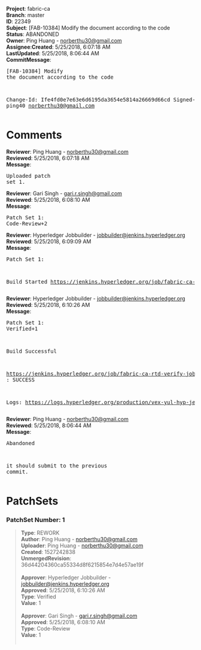 <strong>Project</strong>: fabric-ca</br><strong>Branch</strong>: master<br><strong>ID</strong>: 22349<br><strong>Subject</strong>: [FAB-10384] Modify the document according to the code<br><strong>Status</strong>: ABANDONED<br><strong>Owner</strong>: Ping Huang - norberthu30@gmail.com<br><strong>Assignee</strong>:<strong>Created</strong>: 5/25/2018, 6:07:18 AM<br><strong>LastUpdated</strong>: 5/25/2018, 8:06:44 AM<br><strong>CommitMessage</strong>:<br><pre>[FAB-10384] Modify the document according to the code

Change-Id: Ife4fd0e7e63e6d6195da3654e5814a26669d66cd
Signed-off-by: ping40 <norberthu30@gmail.com>
</pre><h1>Comments</h1><strong>Reviewer</strong>: Ping Huang - norberthu30@gmail.com<br><strong>Reviewed</strong>: 5/25/2018, 6:07:18 AM<br><strong>Message</strong>: <pre>Uploaded patch set 1.</pre><strong>Reviewer</strong>: Gari Singh - gari.r.singh@gmail.com<br><strong>Reviewed</strong>: 5/25/2018, 6:08:10 AM<br><strong>Message</strong>: <pre>Patch Set 1: Code-Review+2</pre><strong>Reviewer</strong>: Hyperledger Jobbuilder - jobbuilder@jenkins.hyperledger.org<br><strong>Reviewed</strong>: 5/25/2018, 6:09:09 AM<br><strong>Message</strong>: <pre>Patch Set 1:

Build Started https://jenkins.hyperledger.org/job/fabric-ca-rtd-verify-job/97/</pre><strong>Reviewer</strong>: Hyperledger Jobbuilder - jobbuilder@jenkins.hyperledger.org<br><strong>Reviewed</strong>: 5/25/2018, 6:10:26 AM<br><strong>Message</strong>: <pre>Patch Set 1: Verified+1

Build Successful 

https://jenkins.hyperledger.org/job/fabric-ca-rtd-verify-job/97/ : SUCCESS

Logs: https://logs.hyperledger.org/production/vex-yul-hyp-jenkins-3/fabric-ca-rtd-verify-job/97</pre><strong>Reviewer</strong>: Ping Huang - norberthu30@gmail.com<br><strong>Reviewed</strong>: 5/25/2018, 8:06:44 AM<br><strong>Message</strong>: <pre>Abandoned

it should submit to the previous commit.</pre><h1>PatchSets</h1><h3>PatchSet Number: 1</h3><blockquote><strong>Type</strong>: REWORK<br><strong>Author</strong>: Ping Huang - norberthu30@gmail.com<br><strong>Uploader</strong>: Ping Huang - norberthu30@gmail.com<br><strong>Created</strong>: 1527242838<br><strong>UnmergedRevision</strong>: 36d44204360ca55334d8f6215854e7d4e57ae19f<br><br><strong>Approver</strong>: Hyperledger Jobbuilder - jobbuilder@jenkins.hyperledger.org<br><strong>Approved</strong>: 5/25/2018, 6:10:26 AM<br><strong>Type</strong>: Verified<br><strong>Value</strong>: 1<br><br><strong>Approver</strong>: Gari Singh - gari.r.singh@gmail.com<br><strong>Approved</strong>: 5/25/2018, 6:08:10 AM<br><strong>Type</strong>: Code-Review<br><strong>Value</strong>: 1<br><br></blockquote>